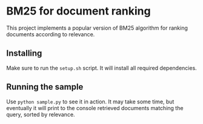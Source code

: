 # BM25 for document ranking
This project implements a popular version of BM25 algorithm for ranking documents according to relevance.

## Installing
Make sure to run the `setup.sh` script. It will install all required dependencies.
 
## Running the sample
Use `python sample.py` to see it in action. It may take some time, but eventually it will print to the console retrieved documents matching the query, sorted by relevance.
